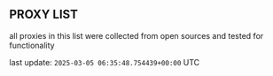 ## PROXY LIST

all proxies in this list were collected from open sources and tested for functionality

last update: `2025-03-05 06:35:48.754439+00:00` UTC